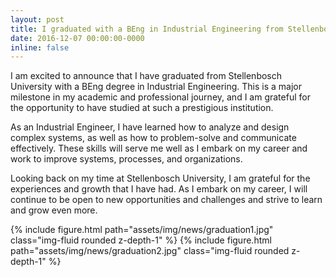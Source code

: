 ```yaml
---
layout: post
title: I graduated with a BEng in Industrial Engineering from Stellenbosch University
date: 2016-12-07 00:00:00-0000
inline: false
---
```


I am excited to announce that I have graduated from Stellenbosch University with a BEng degree in Industrial Engineering. This is a major milestone in my academic and professional journey, and I am grateful for the opportunity to have studied at such a prestigious institution.

As an Industrial Engineer, I have learned how to analyze and design complex systems, as well as how to problem-solve and communicate effectively. These skills will serve me well as I embark on my career and work to improve systems, processes, and organizations.

Looking back on my time at Stellenbosch University, I am grateful for the experiences and growth that I have had. As I embark on my career, I will continue to be open to new opportunities and challenges and strive to learn and grow even more.

{% include figure.html path="assets/img/news/graduation1.jpg" class="img-fluid rounded z-depth-1" %}
{% include figure.html path="assets/img/news/graduation2.jpg" class="img-fluid rounded z-depth-1" %}
